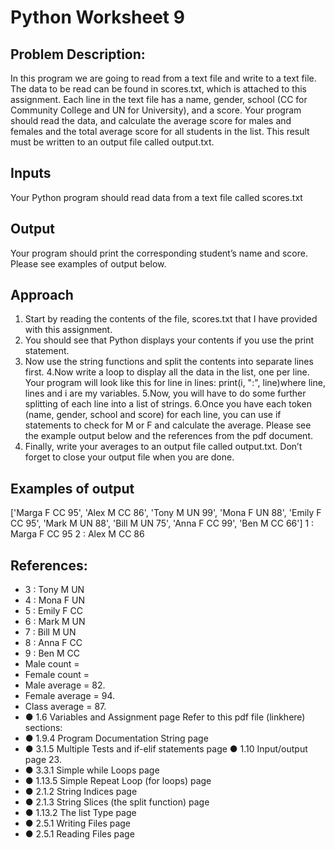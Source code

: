 # Python Worksheet 9

## Problem Description:

In this program we are going to read from a text file and write to a text file. The data to be
read can be found in scores.txt, which is attached to this assignment. Each line in the text
file has a name, gender, school (CC for Community College and UN for University), and a
score. Your program should read the data, and calculate the average score for males and
females and the total average score for all students in the list. This result must be written
to an output file called output.txt.

## Inputs

Your Python program should read data from a text file called scores.txt

## Output

Your program should print the corresponding student’s name and score. Please see
examples of output below.

## Approach

1. Start by reading the contents of the file, scores.txt that I have provided with this
    assignment.
2. You should see that Python displays your contents if you use the print statement.
3. Now use the string functions and split the contents into separate lines first.
4.Now write a loop to display all the data in the list, one per line. Your program
    will look like this
    for line in lines:
       print(i, ":", line)​where line, lines and i are my variables.
5.Now, you will have to do some further splitting of each line into a list of strings.
6.Once you have each token (name, gender, school and score) for each line, you
    can use if statements to check for M or F and calculate the average. Please see
    the example output below and the references from the pdf document.
7. Finally, write your averages to an output file called output.txt. Don’t forget to
    close your output file when you are done.

## Examples of output

['Marga F CC 95', 'Alex M CC 86', 'Tony M UN 99', 'Mona F UN
88', 'Emily F CC 95', 'Mark M UN 88', 'Bill M UN 75', 'Anna F CC
99', 'Ben M CC 66']
1 : Marga F CC 95
2 : Alex M CC 86


## References:

- 3 : Tony M UN
- 4 : Mona F UN
- 5 : Emily F CC
- 6 : Mark M UN
- 7 : Bill M UN
- 8 : Anna F CC
- 9 : Ben M CC
- Male count =
- Female count =
- Male average = 82.
- Female average = 94.
- Class average = 87.
- ● 1.6 Variables and Assignment page Refer to this pdf file (link ​here​) sections:
- ● 1.9.4 Program Documentation String page
- ● 3.1.5 Multiple Tests and ​if-elif​ statements page ● 1.10 Input/output page 23.
- ● 3.3.1 Simple while Loops page
- ● 1.13.5 Simple Repeat Loop (for loops) page
- ● 2.1.2 String Indices page
- ● 2.1.3 String Slices (the split function) page
- ● 1.13.2 The list Type page
- ● 2.5.1 Writing Files page
- ● 2.5.1 Reading Files page


